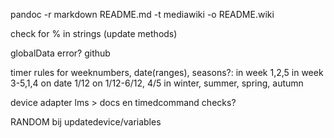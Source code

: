 pandoc -r markdown README.md -t mediawiki -o README.wiki

check for % in strings (update methods)

globalData error? github

timer rules for weeknumbers, date(ranges), seasons?:
    in week 1,2,5
    in week 3-5,1,4
    on date 1/12
    on 1/12-6/12, 4/5
    in winter, summer, spring, autumn


device adapter lms > docs en timedcommand checks?

RANDOM bij updatedevice/variables

